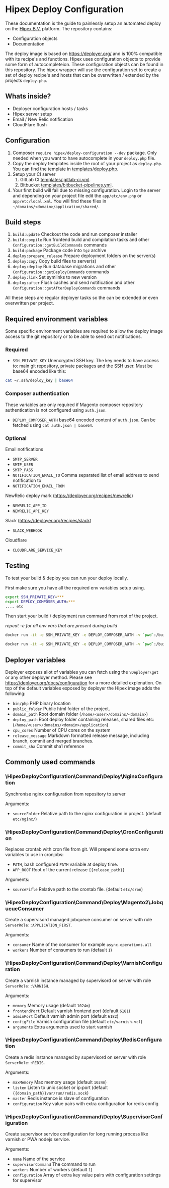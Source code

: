 # Hipex Deploy Configuration
These documentation is the guide to painlessly setup an automated deploy on the [Hipex B.V.](https://www.hipex.io/)
 platform.
The repository contains:

- Configuration objects
- Documentation

The deploy image is based on https://deployer.org/ and is 100% compatible with its recipe's and functions. Hipex uses
configuration objects to provide some form of autocompleteion. These configuration objects can be found in this
repository. The hipex wrapper will use the configuration set to create a set of deploy recipe's and hosts that
can be overwritten / extended by the projects `deploy.php`.

## Whats inside?
- Deployer configuration hosts / tasks
- Hipex server setup
- Email / New Relic notification
- CloudFlare flush

## Configuration
1. Composer `require hipex/deploy-configuration --dev` package. Only needed when you want to have autocomplete in your `deploy.php`
file.
2. Copy the deploy templates inside the root of your project as `deploy.php`. You can find the template in
[templates/deploy.php](./templates/deploy.php).
3. Setup your CI server
    1.  GitLab CI [templates/.gitlab-ci.yml](./templates/.gitlab-ci.yml).
    3.  Bitbucket [templates/bitbucket-pipelines.yml](./templates/bitbucket-pipelines.yml).
4. Your first build will fail due to missing configuration. Login to the server and depending on your project file edit
the `app/etc/env.php` or `app/etc/local.xml`. You will find these files in `~/domains/<domain>/application/shared/`.  

## Build steps
1. `build:update` Checkout the code and run composer installer
2. `build:compile` Run frontend build and compilation tasks and other `Configuration::getBuildCommands` commands
3. `build:package` Package code into `tgz` archive
4. `deploy:prepare_release` Prepare deployment folders on the server(s)
5. `deploy:copy` Copy build files to server(s)
6. `deploy:deploy` Run database migrations and other `Configuration::getDeployCommands` commands
7. `deploy:link` Set symlinks to new version
8. `deploy:after` Flush caches and send notification and other `Configuration::getAfterDeployCommands` commands

All these steps are regular deployer tasks so the can be extended or even overwritten per project.

## Required environment variables
Some specific environment variables are required to allow the deploy image access to the git repository
or to be able to send out notifications.

### Required
- `SSH_PRIVATE_KEY` Unencrypted SSH key. The key needs to have access to: main git repository, private packages
and the SSH user. Must be base64 encoded like this:

```bash
cat ~/.ssh/deploy_key | base64
```

### Composer authentication
These variables are only required if Magento composer repository authentication is not configured using `auth.json`. 
- `DEPLOY_COMPOSER_AUTH` base64 encoded content of `auth.json`. Can be fetched using `cat auth.json | base64`.

### Optional
Email notifications
- `SMTP_SERVER`
- `SMTP_USER` 
- `SMTP_PASS`
- `NOTIFICATION_EMAIL_TO` Comma separated list of email address to send notification to
- `NOTIFICATION_EMAIL_FROM`

NewRelic deploy mark (https://deployer.org/recipes/newrelic)
- `NEWRELIC_APP_ID`
- `NEWRELIC_API_KEY`

Slack (https://deployer.org/recipes/slack)
- `SLACK_WEBHOOK`

Cloudflare
- `CLOUDFLARE_SERVICE_KEY`

## Testing
To test your build & deploy you can run your deploy locally.

First make sure you have all the required env variables setup using.

```bash
export SSH_PRIVATE_KEY=***
export DEPLOY_COMPOSER_AUTH=***
.... etc
```

Then start your build / deployment run command from root of the project.

*repeat -e <ENV> for all env vars that are present during build*
```bash
docker run -it -e SSH_PRIVATE_KEY -e DEPLOY_COMPOSER_AUTH -v `pwd`:/build hipex/deploy hipex-deploy build -vvv 
```

```bash
docker run -it -e SSH_PRIVATE_KEY -e DEPLOY_COMPOSER_AUTH -v `pwd`:/build hipex/deploy hipex-deploy deploy acceptance -vvv 
```

## Deployer variables
Deployer exposes allot of variables you can fetch using the `\Deployer\get` or any other deployer method. Please see
https://deployer.org/docs/configuration for a more detailed explenation. On top of the default variables exposed by 
deployer the Hipex image adds the following:

- `bin/php` PHP binary location
- `public_folder` Public html folder of the project.
- `domain_path` Root domain folder (`/home/<user>/domains/<domain>`)
- `deploy_path` Root deploy folder containing releases, shared files etc: (`/home/<user>/domains/<domain>/application`)
- `cpu_cores` Number of CPU cores on the system
- `release_message` Markdown formatted release message, including branch, commit and merged branches. 
- `commit_sha` Commit sha1 reference

## Commonly used commands

### \HipexDeployConfiguration\Command\Deploy\NginxConfiguration
Synchronise nginx configuration from repository to server

Arguments:
- `sourceFolder` Relative path to the nginx configuration in project. (default `etc/nginx/`)

### \HipexDeployConfiguration\Command\Deploy\CronConfiguration
Replaces crontab with cron file from git. Will prepend some extra env variables to use in cronjobs:

- `PATH`, bash configured `PATH` variable at deploy time.
- `APP_ROOT` Root of the current release `{{release_path}}`

Arguments:
- `sourceFifle` Relative path to the crontab file. (default `etc/cron`) 

### \HipexDeployConfiguration\Command\Deploy\Magento2\JobqueueConsumer
Create a supervisord managed jobqueue consumer on server with role `ServerRole::APPLICATION_FIRST`.

Arguments:
- `consumer` Name of the consumer for example `async.operations.all`
- `workers` Number of consumers to run  (default `1`)


### \HipexDeployConfiguration\Command\Deploy\VarnishConfiguration
Create a varnish instance managed by supervisord on server with role `ServerRole::VARNISH`.

Arguments:
- `memory` Memory usage (default `1024m`)
- `frontendPort` Default varnish frontend port (default `6181`)
- `adminPort` Default varnish admin port (default `6182`)
- `configFile` Varnish configuration file (default `etc/varnish.vcl`)
- `arguments` Extra arguments used to start varnish


### \HipexDeployConfiguration\Command\Deploy\RedisConfiguration
Create a redis instance managed by supervisord on server with role `ServerRole::REDIS`.

Arguments:
- `maxMemory` Max memory usage (default `1024m`)
- `listen` Listen to unix socket or ip:port (default `{{domain_path}}var/run/redis.sock`)
- `master` Redis instance is slave of configuration
- `configuration` Key value pairs with extra configuration for redis config


### \HipexDeployConfiguration\Command\Deploy\SupervisorConfiguration
Create supervisor service configuration for long running process like varnish or PWA nodejs service.

Arguments:
- `name` Name of the service
- `supervisorCommand` The command to run
- `workers` Number of workers (default `1`)
- `configuration` Array of extra key value pairs with configuration settings for supervisor
